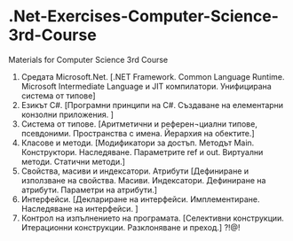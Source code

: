 # .Net-Exercises-Computer-Science-3rd-Course
 Materials for Computer Science 3rd Course

1. Средата Microsoft.Net. [.NET Framework. Common Language Runtime. Microsoft Intermediate Language и JIT компилатори. Унифицирана система от типове]
2. Езикът C#. [Програмни принципи на C#. Създаване на елементарни конзолни приложения. ]
3. Система от типове. [Аритметични и референ¬циални типове, псевдоними. Пространства с имена. Йерархия на обектите.]
4. Класове и методи. [Модификатори за достъп. Методът Main. Конструктори. Наследяване. Параметрите ref и out. Виртуални методи. Статични методи.] 
5. Свойства, масиви и индексатори. Атрибути [Дефиниране и използване на свойства. Масиви. Индексатори. Дефиниране на атрибути. Параметри на атрибути.] 
6. Интерфейси. [Деклариране на интерфейси. Имплементиране. Наследяване на интерфейси. ] 
7. Контрол на изпълнението на програмата. [Селективни конструкции. Итерационни конструкции. Разклоняване и преход.] ?!@!
